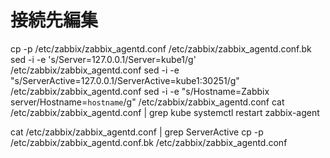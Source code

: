 # 接続先編集
cp -p /etc/zabbix/zabbix_agentd.conf /etc/zabbix/zabbix_agentd.conf.bk
sed -i -e 's/Server=127.0.0.1/Server=kube1/g' /etc/zabbix/zabbix_agentd.conf
sed -i -e "s/ServerActive=127.0.0.1/ServerActive=kube1:30251/g" /etc/zabbix/zabbix_agentd.conf
sed -i -e "s/Hostname=Zabbix server/Hostname=`hostname`/g" /etc/zabbix/zabbix_agentd.conf
cat /etc/zabbix/zabbix_agentd.conf | grep kube
systemctl restart zabbix-agent

cat /etc/zabbix/zabbix_agentd.conf | grep ServerActive
cp -p /etc/zabbix/zabbix_agentd.conf.bk /etc/zabbix/zabbix_agentd.conf

